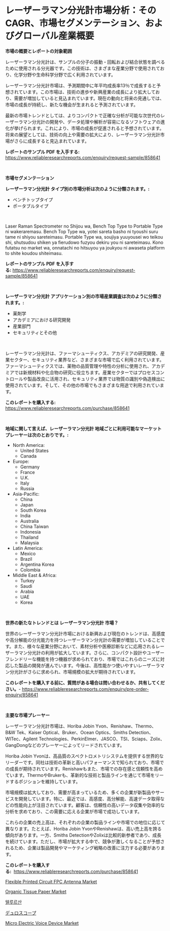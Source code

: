 <p><h1>レーザーラマン分光計市場分析：そのCAGR、市場セグメンテーション、およびグローバル産業概要</h1></p><p><strong>市場の概要とレポートの対象範囲</strong></p>
<p><p>レーザーラマン分光計は、サンプルの分子の振動・回転および結合状態を調べるために使用される分光器です。この技術は、さまざまな産業分野で使用されており、化学分野や生命科学分野で広く利用されています。</p><p>レーザーラマン分光計市場は、予測期間中に年平均成長率13％で成長すると予想されています。この市場は、技術の進歩や新興産業の成長により拡大しており、需要が増加していると見込まれています。現在の動向と将来の見通しでは、市場の成長が持続し、新たな機会が生まれると予測されています。</p><p>最新の市場トレンドとしては、よりコンパクトで正確な分析が可能な次世代のレーザーラマン分光計の開発や、データ処理や解析が容易になるソフトウェアの進化が挙げられます。これにより、市場の成長が促進されると予想されています。将来の展望としては、技術の向上や需要の拡大により、レーザーラマン分光計市場がさらに成長すると見込まれています。</p></p>
<p><strong>レポートのサンプル PDF を入手する:</strong> <a href="https://www.reliableresearchreports.com/enquiry/request-sample/858641">https://www.reliableresearchreports.com/enquiry/request-sample/858641</a></p>
<p>&nbsp;</p>
<p><strong>市場セグメンテーション</strong></p>
<p><strong>レーザーラマン分光計 タイプ別の市場分析は次のように分類されます。:</strong></p>
<p><ul><li>ベンチトップタイプ</li><li>ポータブルタイプ</li></ul></p>
<p>&nbsp;</p>
<p><p>Laser Raman Spectrometer no Shijou wa, Bench Top Type to Portable Type ni wakeraremasu. Bench Top Type wa, yotei sareta basho ni tyoushi suru tame ni shiyou sareteimasu. Portable Type wa, soujiya yuuyousei wo teikou shi, shutsudou shiken ya fierudowo fuzyou dekiru you ni sareteimasu. Kono futatsu no market wa, onnatachi no hitsuyou ya joukyou ni awaseta platform to shite koudou shiteimasu.</p></p>
<p><strong>レポートのサンプル PDF を入手する:</strong>&nbsp;<a href="https://www.reliableresearchreports.com/enquiry/request-sample/858641">https://www.reliableresearchreports.com/enquiry/request-sample/858641</a></p>
<p>&nbsp;</p>
<p><strong> レーザーラマン分光計 アプリケーション別の市場産業調査は次のように分類されます。:</strong></p>
<p><ul><li>薬剤学</li><li>アカデミアにおける研究開発</li><li>産業部門</li><li>セキュリティとその他</li></ul></p>
<p>&nbsp;</p>
<p><p>レーザーラマン分光計は、ファーマシューティクス、アカデミアの研究開発、産業セクター、セキュリティ業界など、さまざまな市場で広く利用されています。ファーマシューティクスでは、薬物の品質管理や特性の分析に使用され、アカデミアでは新規材料や化合物の研究に役立ちます。産業セクターではプロセスコントロールや製品改良に活用され、セキュリティ業界では物質の識別や偽造検出に使用されています。そして、その他の市場でもさまざまな用途で利用されています。</p></p>
<p><strong>このレポートを購入する:</strong>&nbsp; <a href="https://www.reliableresearchreports.com/purchase/858641">https://www.reliableresearchreports.com/purchase/858641</a></p>
<p>&nbsp;</p>
<p><strong>地域に関して言えば、レーザーラマン分光計 地域ごとに利用可能なマーケットプレーヤーは次のとおりです。:</strong></p>
<p><ul>
    <li>
        North America:
        <ul>
            <li>United States</li>
            <li>Canada</li>
        </ul>
    </li>
    <li>
        Europe:
        <ul>
            <li>Germany</li>
            <li>France</li>
            <li>U.K.</li>
            <li>Italy</li>
            <li>Russia</li>
        </ul>
    </li>
    <li>
        Asia-Pacific:
        <ul>
            <li>China</li>
            <li>Japan</li>
            <li>South Korea</li>
            <li>India</li>
            <li>Australia</li>
            <li>China Taiwan</li>
            <li>Indonesia</li>
            <li>Thailand</li>
            <li>Malaysia</li>
        </ul>
    </li>
    <li>
        Latin America:
        <ul>
            <li>Mexico</li>
            <li>Brazil</li>
            <li>Argentina Korea</li>
            <li>Colombia</li>
        </ul>
    </li>
    <li>
        Middle East & Africa:
        <ul>
            <li>Turkey</li>
            <li>Saudi</li>
            <li>Arabia</li>
            <li>UAE</li>
            <li>Korea</li>
        </ul>
    </li>
    </ul></p>
<p>&nbsp;</p>
<p><strong>世界の新たなトレンドとは レーザーラマン分光計 市場？</strong></p>
<p><p>世界のレーザーラマン分光計市場における新興および現在のトレンドは、高感度や高分解能の分光能力を持つレーザーラマン分光計の需要が増加していることです。また、様々な産業分野において、素材分析や医療診断などに応用されるレーザーラマン分光計の利用が拡大しています。さらに、コンパクト設計やユーザーフレンドリーな機能を持つ機器が求められており、市場ではこれらのニーズに対応した製品の開発が進んでいます。今後は、高性能かつ使いやすいレーザーラマン分光計がさらに求められ、市場規模の拡大が期待されています。</p></p>
<p><strong>このレポートを購入する前に、質問がある場合は問い合わせるか、共有してください。</strong>- <a href="https://www.reliableresearchreports.com/enquiry/pre-order-enquiry/858641">https://www.reliableresearchreports.com/enquiry/pre-order-enquiry/858641</a></p>
<p>&nbsp;</p>
<p><strong>主要な市場プレーヤー</strong></p>
<p><p>レーザーラマン分光計市場は、Horiba Jobin Yvon、Renishaw、Thermo、B&W Tek、Kaiser Optical、Bruker、Ocean Optics、Smiths Detection、WITec、Agilent Technologies、PerkinElmer、JASCO、TSI、Sciaps、Zolix、GangDongなどのプレーヤーによってリードされています。</p><p>Horiba Jobin Yvonは、高品質のスペクトロメトリシステムを提供する世界的なリーダーです。同社は技術の革新と高いパフォーマンスで知られており、市場での成長が期待されています。Renishawもまた、市場での存在感と信頼性を高めています。ThermoやBrukerも、革新的な技術と製品ラインを通じて市場をリードするポジションを維持しています。</p><p>市場規模は拡大しており、需要が高まっているため、多くの企業が新製品やサービスを開発しています。特に、最近では、高感度、高分解能、高速データ取得などの性能向上が注目されています。顧客は、信頼性の高いデータ収集や効率的な分析を求めており、この需要に応える企業が市場で成功しています。</p><p>これらの企業の売上高は、それぞれの企業の製品ラインや市場での地位に応じて異なります。たとえば、Horiba Jobin YvonやRenishawは、高い売上高を誇る傾向があります。一方、Smiths DetectionやZolixは比較的新参者であり、成長を続けています。ただし、市場が拡大する中で、競争が激しくなることが予想されるため、企業は製品開発やマーケティング戦略の改善に注力する必要があります。</p></p>
<p><strong>このレポートを購入する:</strong>&nbsp;&nbsp;<a href="https://www.reliableresearchreports.com/purchase/858641">https://www.reliableresearchreports.com/purchase/858641</a></p>
<p><p><a href="https://issuu.com/reportprime-2/docs/flexible-printed-circuit-fpc-antenn_ae7958d5e92476">Flexible Printed Circuit FPC Antenna Market</a></p><p><a href="https://github.com/globismark/Market-Research-Report-List-2/blob/main/organic-tissue-paper-market.md">Organic Tissue Paper Market</a></p><p><a href="https://github.com/jntpkh496620/Market-Research-Report-List-1/blob/main/29273184521.md">텔루르산</a></p><p><a href="https://github.com/lababdou/Market-Research-Report-List-3/blob/main/54290964948.md">デュロスコープ</a></p><p><a href="https://issuu.com/reportprime-2/docs/micro-electric-voice-device-market-size-2030.pptx">Micro Electric Voice Device Market</a></p></p>